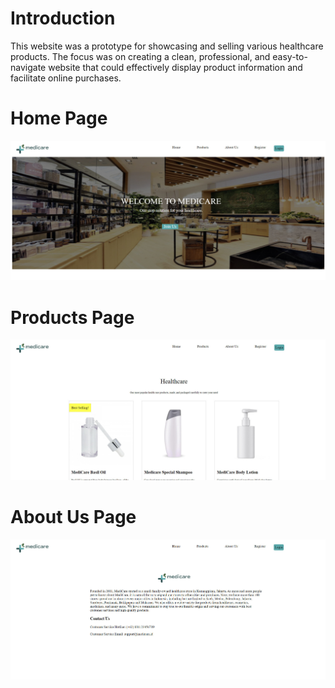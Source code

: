 # Introduction
This website was a prototype for showcasing and selling various healthcare products. The focus was on creating a clean, professional, and easy-to-navigate website that could effectively display product information and facilitate online purchases.
# Home Page
![Home Page](https://github.com/chrisprojs/Medicare-Project-Website/blob/main/Medicare%20Project%20Website/1.jpg)
# Products Page
![Products Page](https://github.com/chrisprojs/Medicare-Project-Website/blob/main/Medicare%20Project%20Website/2.jpg)
# About Us Page
![About Us Page](https://github.com/chrisprojs/Medicare-Project-Website/blob/main/Medicare%20Project%20Website/3.jpg)
